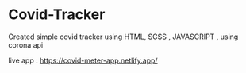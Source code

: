 # Covid-Tracker
Created simple covid tracker using HTML, SCSS , JAVASCRIPT , using corona api

live app : https://covid-meter-app.netlify.app/
